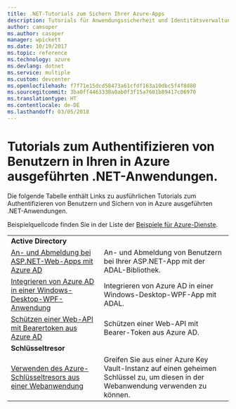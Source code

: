 ```yaml
---
title: .NET-Tutorials zum Sichern Ihrer Azure-Apps
description: Tutorials für Anwendungssicherheit und Identitätsverwaltung in Ihren in Azure ausgeführten .NET-Anwendungen.
author: camsoper
ms.author: casoper
manager: wpickett
ms.date: 10/19/2017
ms.topic: reference
ms.technology: azure
ms.devlang: dotnet
ms.service: multiple
ms.custom: devcenter
ms.openlocfilehash: f7f71e15dcd58473a61cfdf163a10dbc5f4f8d80
ms.sourcegitcommit: 3ba0ff4463338a0ab0f3f15a7601b89417c06970
ms.translationtype: HT
ms.contentlocale: de-DE
ms.lasthandoff: 03/05/2018
---
```

# <a name="tutorials-for-authenticating-users-in-your-net-apps-running-on-azure"></a>Tutorials zum Authentifizieren von Benutzern in Ihren in Azure ausgeführten .NET-Anwendungen.

Die folgende Tabelle enthält Links zu ausführlichen Tutorials zum Authentifizieren von Benutzern und Sichern von in Azure ausgeführten .NET-Anwendungen.

Beispielquellcode finden Sie in der Liste der [Beispiele für Azure-Dienste](https://azure.microsoft.com/resources/samples/?platform=dotnet).

| | |
|---|---|
|**Active Directory**||
| [An- und Abmeldung bei ASP.NET-Web-Apps mit Azure AD][1] | An- und Abmeldung von Benutzern bei Ihrer ASP.NET-App mit der ADAL-Bibliothek.
| [Integrieren von Azure AD in einer Windows-Desktop-WPF-Anwendung][2]| Integrieren von Azure AD in einer Windows-Desktop-WPF-App mit ADAL. | 
| [Schützen einer Web-API mit Bearertoken aus Azure AD][3] | Schützen einer Web-API mit Bearer-Token aus Azure AD. |
|**Schlüsseltresor**||
| [Verwenden des Azure-Schlüsseltresors aus einer Webanwendung][4] | Greifen Sie aus einer Azure Key Vault-Instanz auf einen geheimen Schlüssel zu, um diesen in der Webanwendung verwenden zu können. | 

[1]: /azure/active-directory/develop/active-directory-devquickstarts-webapp-dotnet
[2]: /azure/active-directory/develop/active-directory-devquickstarts-dotnet
[3]: /azure/active-directory/develop/active-directory-devquickstarts-webapi-dotnet
[4]: /azure/key-vault/key-vault-use-from-web-application